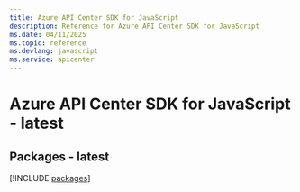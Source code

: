 ```yaml
---
title: Azure API Center SDK for JavaScript
description: Reference for Azure API Center SDK for JavaScript
ms.date: 04/11/2025
ms.topic: reference
ms.devlang: javascript
ms.service: apicenter
---
```

# Azure API Center SDK for JavaScript - latest
## Packages - latest
[!INCLUDE [packages](api-center-index.md)]